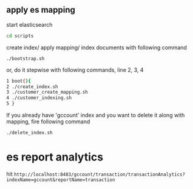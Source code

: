 apply es mapping
--------------------

start elasticsearch

```bash
cd scripts
```

create index/ apply mapping/ index documents with following command
```
./bootstrap.sh
```

or, do it stepwise with following commands, line 2, 3, 4

```bash
1 boot(){                                                                                             
2 ./create_index.sh                                                                                   
3 ./customer_create_mapping.sh                                                                        
4 ./customer_indexing.sh                                                                              
5 } 
```

If you already have 'gccount' index and you want to delete it along with mapping, fire following command 

```bash
./delete_index.sh
```

es report analytics
==============
hit `http://localhost:8483/gccount/transaction/transactionAnalytics?indexName=gccount&reportName=transaction`

